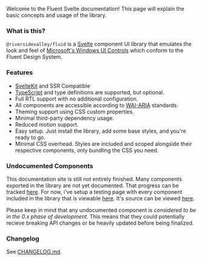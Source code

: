 <script>
    import { InfoBar } from "$lib";
</script>

Welcome to the Fluent Svelte documentation! This page will explain the basic concepts and usage of the library.

### What is this?

`@riversidevalley/fluid` is a [Svelte](http://svelte.dev/) component UI library that emulates the look and feel of [Microsoft's Windows UI Controls](https://github.com/microsoft/microsoft-ui-xaml/) which conform to the Fluent Design System.

<InfoBar
    severity="caution"
    title="Before We Begin"
    message="This is not a 1-to-1 re-implementation of WinUI, but rather a faithful attempt to emulate the look and feel of WinUI on the web. Some controls will have API or behaviorial differences, but the overall look and feel should be very similar."
/>

### Features

-   [SvelteKit](https://kit.svelte.dev/) and SSR Compatible
-   [TypeScript](https://typescriptlang.org/) and type definitions are supported, but optional.
-   Full RTL support with no additional configuration.
-   All components are accessible according to [WAI-ARIA](https://www.w3.org/WAI/standards-guidelines/aria/) standards.
-   Theming support using CSS custom properties.
-   Minimal third-party dependency usage.
-   Reduced motion support.
-   Easy setup. Just install the library, add some base styles, and you're ready to go.
-   Minimal CSS overhead. Styles are included and scoped alongside their respective components, only bundling the CSS you need.

### Undocumented Components

This documentation site is still not entirely finished. Many components exported in the library are not yet documented. That progress can be tracked [here](https://github.com/RiversideValley/Fluid.Framework/issues/13). For now, i've setup a testing page with every component included in the library that is viewable [here](https://fluidui.vercel.app/test). It's source can be viewed [here](https://github.com/RiversideValley/Fluid.Framework/blob/main/src/routes/test/index.svelte).

Please keep in mind that any undocumented component is _considered to be in the 0.x phase of development_. This means that they could potentially recieve breaking API changes or be heavily updated before being finalized.

### Changelog

See [CHANGELOG.md](https://github.com/RiversideValley/Fluid.Framework/blob/main/CHANGELOG.md).
